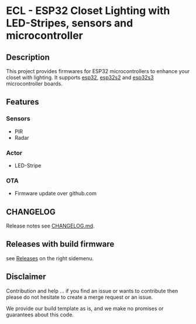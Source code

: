 # ECL - ESP32 Closet Lighting with LED-Stripes, sensors and microcontroller

## Description

This project provides firmwares for ESP32 microcontrollers to enhance your closet with lighting. It supports [esp32](https://www.espressif.com/en/products/socs/esp32), [esp32s2](https://www.espressif.com/en/products/socs/esp32-s2) and [esp32s3](https://www.espressif.com/en/products/socs/esp32-s3) microcontroller boards.

## Features

### Sensors

- PIR
- Radar

### Actor

- LED-Stripe

### OTA

- Firmware update over github.com

## CHANGELOG

Release notes see [CHANGELOG.md](CHANGELOG.md).


## Releases with build firmware

see [Releases](https://github.com/mcuw/esp-ghbuild-template/releases) on the right sidemenu.


## Disclaimer

Contribution and help ... if you find an issue or wants to contribute then please do not hesitate to create a merge request or an issue.

We provide our build template as is, and we make no promises or guarantees about this code.
